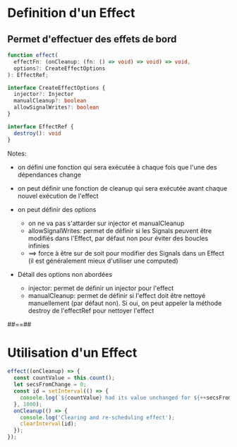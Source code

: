 <!-- .slide: class="with-code max-height" -->

# Definition d'un Effect

## Permet d'effectuer des effets de bord

```typescript
function effect(
  effectFn: (onCleanup: (fn: () => void) => void) => void,
  options?: CreateEffectOptions
): EffectRef;
```

<!-- .element: class="big-code block" -->

```typescript [4]
interface CreateEffectOptions {
  injector?: Injector
  manualCleanup?: boolean
  allowSignalWrites?: boolean
}

interface EffectRef {
  destroy(): void
}
```

Notes:

- on défini une fonction qui sera exécutée à chaque fois que l'une des dépendances change

- on peut définir une fonction de cleanup qui sera exécutée avant chaque nouvel exécution de l'effect

- on peut définir des options
  - on ne va pas s'attarder sur injector et manualCleanup
  - allowSignalWrites: permet de définir si les Signals peuvent être modifiés dans l'Effect, par défaut non pour éviter des boucles infinies
  - ==> force à être sur de soit pour modifier des Signals dans un Effect (il est généralement mieux d'utiliser une computed)

- Détail des options non abordées
  - injector: permet de définir un injector pour l'effect
  - manualCleanup: permet de définir si l'effect doit être nettoyé manuellement (par défaut non). Si oui, on peut appeler la méthode destroy de l'effectRef pour nettoyer l'effect

##==##
<!-- .slide: class="with-code max-height" -->

# Utilisation d'un Effect

```typescript [1|2-6|7-10]
effect((onCleanup) => {
  const countValue = this.count();
  let secsFromChange = 0;
  const id = setInterval(() => {
    console.log(`${countValue} had its value unchanged for ${++secsFromChange} seconds`);
  }, 1000);
  onCleanup(() => {
    console.log('Clearing and re-scheduling effect');
    clearInterval(id);
  });
});
```

<!-- .element: class="big-code block" -->
